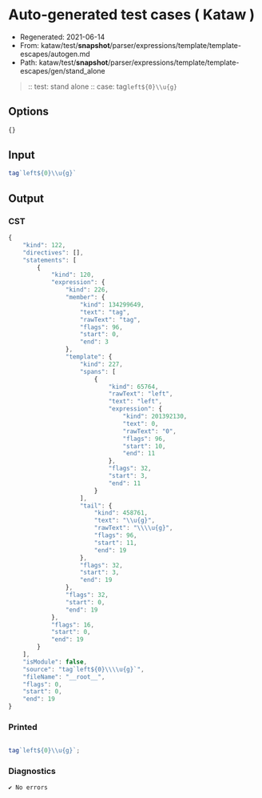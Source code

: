 # Auto-generated test cases ( Kataw )
- Regenerated: 2021-06-14
- From: kataw/test/__snapshot__/parser/expressions/template/template-escapes/autogen.md
- Path: kataw/test/__snapshot__/parser/expressions/template/template-escapes/gen/stand_alone
> :: test: stand alone
> :: case: tag`left${0}\\u{g}`
## Options

`````js
{}
`````
## Input

`````js
tag`left${0}\\u{g}`
`````
## Output

### CST

```javascript
{
    "kind": 122,
    "directives": [],
    "statements": [
        {
            "kind": 120,
            "expression": {
                "kind": 226,
                "member": {
                    "kind": 134299649,
                    "text": "tag",
                    "rawText": "tag",
                    "flags": 96,
                    "start": 0,
                    "end": 3
                },
                "template": {
                    "kind": 227,
                    "spans": [
                        {
                            "kind": 65764,
                            "rawText": "left",
                            "text": "left",
                            "expression": {
                                "kind": 201392130,
                                "text": 0,
                                "rawText": "0",
                                "flags": 96,
                                "start": 10,
                                "end": 11
                            },
                            "flags": 32,
                            "start": 3,
                            "end": 11
                        }
                    ],
                    "tail": {
                        "kind": 458761,
                        "text": "\\u{g}",
                        "rawText": "\\\\u{g}",
                        "flags": 96,
                        "start": 11,
                        "end": 19
                    },
                    "flags": 32,
                    "start": 3,
                    "end": 19
                },
                "flags": 32,
                "start": 0,
                "end": 19
            },
            "flags": 16,
            "start": 0,
            "end": 19
        }
    ],
    "isModule": false,
    "source": "tag`left${0}\\\\u{g}`",
    "fileName": "__root__",
    "flags": 0,
    "start": 0,
    "end": 19
}
```

### Printed

```javascript

tag`left${0}\\u{g}`;

```

### Diagnostics

```javascript
✔ No errors
```


